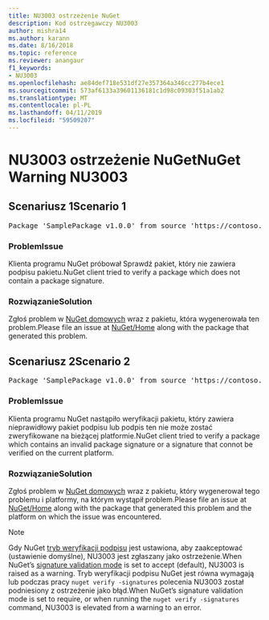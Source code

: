 ```yaml
---
title: NU3003 ostrzeżenie NuGet
description: Kod ostrzegawczy NU3003
author: mishra14
ms.author: karann
ms.date: 8/16/2018
ms.topic: reference
ms.reviewer: anangaur
f1_keywords:
- NU3003
ms.openlocfilehash: ae84def718e531df27e357364a346cc277b4ece1
ms.sourcegitcommit: 573af6133a39601136181c1d98c09303f51a1ab2
ms.translationtype: MT
ms.contentlocale: pl-PL
ms.lasthandoff: 04/11/2019
ms.locfileid: "59509207"
---
```

# <a name="nuget-warning-nu3003"></a><span data-ttu-id="20d37-103">NU3003 ostrzeżenie NuGet</span><span class="sxs-lookup"><span data-stu-id="20d37-103">NuGet Warning NU3003</span></span>

## <a name="scenario-1"></a><span data-ttu-id="20d37-104">Scenariusz 1</span><span class="sxs-lookup"><span data-stu-id="20d37-104">Scenario 1</span></span>

<pre>Package 'SamplePackage v1.0.0' from source 'https://contoso.com/index.json': The package is not signed. Unable to verify signature from an unsigned package.</pre>

### <a name="issue"></a><span data-ttu-id="20d37-105">Problem</span><span class="sxs-lookup"><span data-stu-id="20d37-105">Issue</span></span>

<span data-ttu-id="20d37-106">Klienta programu NuGet próbował Sprawdź pakiet, który nie zawiera podpisu pakietu.</span><span class="sxs-lookup"><span data-stu-id="20d37-106">NuGet client tried to verify a package which does not contain a package signature.</span></span>


### <a name="solution"></a><span data-ttu-id="20d37-107">Rozwiązanie</span><span class="sxs-lookup"><span data-stu-id="20d37-107">Solution</span></span>

<span data-ttu-id="20d37-108">Zgłoś problem w [NuGet domowych](https://github.com/NuGet/Home/issues) wraz z pakietu, która wygenerowała ten problem.</span><span class="sxs-lookup"><span data-stu-id="20d37-108">Please file an issue at [NuGet/Home](https://github.com/NuGet/Home/issues) along with the package that generated this problem.</span></span>



## <a name="scenario-2"></a><span data-ttu-id="20d37-109">Scenariusz 2</span><span class="sxs-lookup"><span data-stu-id="20d37-109">Scenario 2</span></span>

<pre>Package 'SamplePackage v1.0.0' from source 'https://contoso.com/index.json': The package signature is invalid or cannot be verified on this platform.</pre>

### <a name="issue"></a><span data-ttu-id="20d37-110">Problem</span><span class="sxs-lookup"><span data-stu-id="20d37-110">Issue</span></span>

<span data-ttu-id="20d37-111">Klienta programu NuGet nastąpiło weryfikacji pakietu, który zawiera nieprawidłowy pakiet podpisu lub podpis ten nie może zostać zweryfikowane na bieżącej platformie.</span><span class="sxs-lookup"><span data-stu-id="20d37-111">NuGet client tried to verify a package which contains an invalid package signature or a signature that connot be verified on the current platform.</span></span>


### <a name="solution"></a><span data-ttu-id="20d37-112">Rozwiązanie</span><span class="sxs-lookup"><span data-stu-id="20d37-112">Solution</span></span>

<span data-ttu-id="20d37-113">Zgłoś problem w [NuGet domowych](https://github.com/NuGet/Home/issues) wraz z pakietu, który wygenerował tego problemu i platformy, na którym wystąpił problem.</span><span class="sxs-lookup"><span data-stu-id="20d37-113">Please file an issue at [NuGet/Home](https://github.com/NuGet/Home/issues) along with the package that generated this problem and the platform on which the issue was encountered.</span></span>

> [!Note]
> <span data-ttu-id="20d37-114">Gdy NuGet [tryb weryfikacji podpisu](https://docs.microsoft.com/en-us/nuget/consume-packages/installing-signed-packages#configure-package-signature-requirements) jest ustawiona, aby zaakceptować (ustawienie domyślne), NU3003 jest zgłaszany jako ostrzeżenie.</span><span class="sxs-lookup"><span data-stu-id="20d37-114">When NuGet’s [signature validation mode](https://docs.microsoft.com/en-us/nuget/consume-packages/installing-signed-packages#configure-package-signature-requirements) is set to accept (default), NU3003 is raised as a warning.</span></span> <span data-ttu-id="20d37-115">Tryb weryfikacji podpisu NuGet jest równa wymagają lub podczas pracy `nuget verify -signatures` polecenia NU3003 został podniesiony z ostrzeżenie jako błąd.</span><span class="sxs-lookup"><span data-stu-id="20d37-115">When NuGet’s signature validation mode is set to require, or when running the `nuget verify -signatures` command, NU3003 is elevated from a warning to an error.</span></span> 

